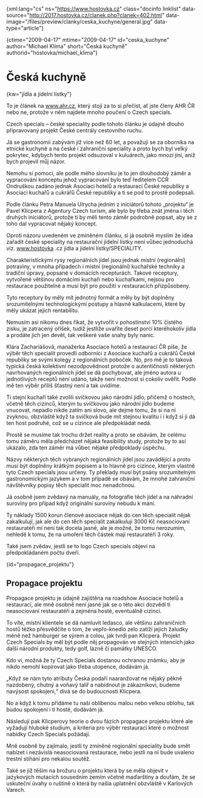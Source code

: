 
{xml:lang="cs" ns="https://www.hostovka.cz" class="docinfo linklist" data-source="http://2017.hostovka.cz/clanek.php?clanek=402.html" data-image="/files/preview/clanky/ceska_kuchyne/general.jpg" data-type="article"}

{ctime="2009-04-17" mtime="2009-04-17" id="ceska\_kuchyne" author="Michael Klíma" short="Česká kuchyně" authorid="hostovka/michael\_klima"}

# Česká kuchyně

<!-- generated attribute kw by user_udpatekw.sh on 2020-02-28, do not edit -->

{kw="jídla a jídelní lístky"}

To je článek na www.ahr.cz, který stojí za to si přečíst, ať jste členy AHR ČR nebo ne, protože v něm najdete mnoho poučení o Czech specials.

Czech specials – české speciality podle tohoto článku je údajně dlouho připravovaný projekt České centrály cestovního ruchu.

Já se gastronomii zabývám již více než 60 let, a považuji se za oborníka na etnické kuchyně a na české i zahraniční speciality a proto bych byl velký pokrytec, kdybych tento projekt odsuzoval v kuluárech, jako mnozí jíní, aniž bych projevil můj názor.

Nemohu si pomoci, ale podle mého slovníku je to jen dlouhodobý záměr a vypracování konceptu jehož vypracování bylo teď ředitelem CCR Ondruškou zadáno jednak Asociaci hotelů a restaurací České republiky a Asociaci kuchařů a cukrářů České republiky a ti se pod to prostě podepsali.

Podle článku Petra Manuela Ulrycha jedním z iniciátorů tohoto „projektu“ je Pavel Klicpera z Agentury Czech turism, ale bylo by třeba znát jména i těch druhých iniciátorů, protože ti by měli tento záměr podrobně popsat, aby se z toho dal vypracovat nějaký koncept.

Oproti názoru uvedeném ve zmíněném článku, si já osobně myslím že idea zařadit české speciality na restaurační jídelní lístky není vůbec jednoduchá viz. www.hostovka .cz jídla a jídelní lístky/SPECIALITY.

Charakteristickými rysy regionálních jídel jsou jednak místní (regionální) potraviny, v mnoha případech i místní (regionální) kuchařské techniky a tradiční úpravy, popsané v domácích recepturách. Takové receptury, vytvořené většinou domácími kuchaři nebo kuchařkami, nejsou pro restaurace použitelné a musí být pro použití v restauracích přizpůsobeny.

Tyto receptury by měly mít jednotný formát a měly by být doplněny srozumitelnými technologickými postupy a hlavně kalkulacemi, které by měly ukázat jejich rentabilitu.

Nemusím asi nikomu dnes říkat, že vytvořit v pohostinství 10% čistého zisku, je zatracený oříšek, tudíž jestliže uvaříte deset porcí kteréhokoliv jídla a prodáte jich jen devět, tak veškeré vaše snahy byly nanic.

Klára Zachariášová, manažerka Asociace hotelů a restaurací ČR píše, že výběr těch specialit provedli odborníci z Asociace kuchařů a cukrářů České republiky se svými kolegy z regionálních poboček. No, pro mě je to taková typická česká kolektivní nezodpovědnost protože o autentičnosti některých navrhovaných regionálních jídel se dá pochybovat, ale jméno autora u jednotlivých receptů není udáno, takže není možnost si cokoliv ověřit. Podle mě ten výběr příliš šťastný není a tak uvidíme.

Ti stejní kuchaři také zvolili svíčkovou jako národní jídlo, přičemž o hostech, včetně těch cizinců, kterým tu svíčkovou jako národní jídlo budeme vnucovat, nepadlo nikde zatím ani slovo, ale dejme tomu, že si na ni zvyknou, obzvláště když ta svíčková bude mít stejnou kvalitu i i když si ji dá ten host podruhé, což se u cizince ale předpokládat nedá.

Prostě se musíme tak trochu držet reality a proto se obávám, že celému tomu záměru měla předcházet nějaká feasibility study, protože by to asi ukázalo, zda ten záměr má vůbec nějaké předpoklady úspěchu.

Názvy některých těch vybraných regionálních jídel jsou zavádějící a proto musí být doplněny krátkým popisem a to hlavně pro cizince, kterým vlastně tyto Czech specials jsou určeny. Ty překlady musí být psány srozumitelným gastronomickým jazykem a v tom případě se obávám, že mnohé zahraniční návštěvníky popisy těch specialit moc nenadchnou.

Já osobně jsem zvědavý na manuály, na fotografie těch jídel a na náhradní suroviny pro případ když originální suroviny nebudu k mání.

Ty náklady 1500 korun členové asociace nějak do cen těch specialit nějak zakalkulují, jak ale do cen těch specialit zakalkuluji 3000 Kč neasociovaní restauratéři mi není tak docela jasné, ale je možné, že tomu nerozumím, nehledě k tomu, že na umoření těch částek mají restauratéři 3 roky.

Také jsem zvědav, jestli se to logo Czech specials objeví na předpokládaném počtu dveří.

{id="propagace_projektu"}

## Propagace projektu

Propagace projektu je údajně zajištěna na roadshow Asociace hotelů a restaurací, ale mně osobně není jasné jak se o této akci dozvědí ti neasociovaní restauratéři a zejména hosté, eventuálně cizinci.

To víte, místní klientele se dá namluvit ledasco, ale většinu zahraničních hostů těžko přesvědčíte o tom, že vepřo-knedlo zelo zatíží jejich žaludky méně než hamburger se sýrem a colou, jak tvrdí pan Klicpera. Projekt Czech Specials by měl být podle něj propagován ve stejných intencích jako další národní produkty, tedy golf, lázně či památky UNESCO.

Kdo ví, možná že ty Czech Specials dostanou ochranou známku, aby je nikdo nemohl kopírovat jako třeba utopence, dodávám já.

„Když se nám tyto atributy Česka podaří naaranžovat ne nějaký pěkně nazdobený, chutný a voňavý talíř a nabídnout je zákazníkovi, budeme navýsost spokojeni,“ dívá se do budoucnosti Klicpera.

No a když k tomu přidáme tu naši oblíbenou malou nebo velkou oblohu, tak budou spokojeni i ti hosté, dodávám já.

Následují pak Klicperovy teorie o dvou fázích propagace projektu které ale vyžadují hluboké studium, a kriteria pro výběr restaurací které o možnost nabídky Czech Specials požádají.

Mně osobně by zajímalo, jestli ty zmíněné regionální speciality bude smět nabízet i nezávislá neasociovaná restaurace, nebo jestli na ni bude uvaleno trestní stihání pro nekalou soutěž.

Také se již těším na brožuru o projektu která by se měla objevit v jazykových mutacích sousedním zemím včetně maďarštiny a doufám, že se uskuteční úvahy o ruštině o která by našla uplatnění obzvláště v Karlových Varech.

